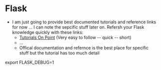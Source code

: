 # Flask

- I am just going to provide best documented tutorials and reference links for now ... I can note the sepcific stuff later on.
  Refersh your Flask knowledge quickly with these links:
  - [Tutorials On Point](https://www.tutorialspoint.com/flask/index.htm)  (Very easy to follow -- quick -- short)
  -  ...
  - Offical documentation and refernce is the best place for specific stuff but the tutorial has too much detail


export FLASK_DEBUG=1
